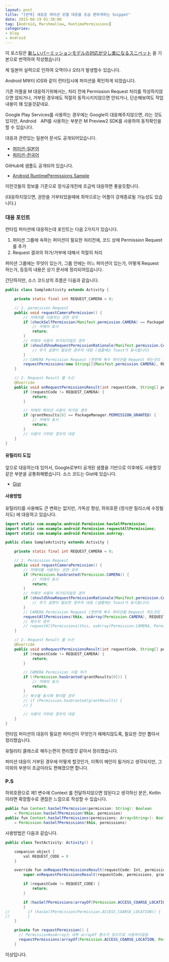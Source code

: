 ```yaml
---
layout: post
title: "[번역] 새로운 퍼미션 모델 대응을 조금 편하게하는 Snippet"
date: 2015-08-19 01:30:00
tag: [Android, Marshmallow, RuntimePermissions]
categories:
- blog
- Android
---
```

<!--more-->

이 포스팅은 [新しいパーミッションモデルの対応が少し楽になるスニペット](http://qiita.com/droibit/items/058842c0b996842417de) 을 기본으로 번역하여 작성했습니다

제 일본어 실력으로 인하여 오역이나 오타가 발생할수 있습니다.

<!--more-->

Android M부터 iOS와 같이 런타임시에 퍼미션을 확인하게 되었습니다.

기존 어플을 M 대응하기위해서는, 처리 전에 Permission Request 처리를 작성하지않으면 않되거나, 거부된 경우에도 적절히 동작시키지않으면 안되거나, 단순해보여도 작업내용이 꽤 있을것같네요.

Google Play Services를 사용하는 경우에는 Google이 대응해주지않으면, 라는 것도있지만, Android　API를 사용하는 부분은 M Preview2 SDK를 사용하여 동작확인을 할 수 있습니다.

대응과 관련있는 일본어 문서도 공개되어있습니다.

- [퍼미션-일본어](https://developer.android.com/intl/ja/preview/features/runtime-permissions.html)
- [퍼미션-한국어](https://developer.android.com/intl/ko/preview/features/runtime-permissions.html)

GitHub에 샘플도 공개되어 있습니다.

- [Android RuntimePermissions Sample](https://github.com/googlesamples/android-RuntimePermissions)

이런것들의 정보를 기준으로 정식공개전에 조금씩 대응하면 좋을듯합니다.

(대응하지않으면, 권한을 거부되었을때에 최악으로는 어플이 강제종료될 가능성도 있습니다.)

### 대응 포인트

런타임 퍼미션에 대응하는데 포인트는 다음 2가지가 있습니다.

1. 퍼미션 그룹에 속하는 퍼미션이 필요한 처리전에, 코드 상에 Permission Request를 추가
2. Request 결과의 허가/거부에 대해서 적절히 처리

퍼미션 그룹에는 무엇이 있는가, 그룹 안에는 어느 퍼미션이 있는가, 어떻게 Request 하는가, 등등의 내용은 상기 문서에 정리되어있습니다.

간단하지만, 소스 코드상의 흐름은 다음과 같습니다.


```java
public class SampleActivity extends Activity {

    private static final int REQUEST_CAMERA = 0;

    // 1. permission Request
    public void requestCameraPermission() {
        // 카메라를 사용하는 권한 유무
        if (checkSelfPermission(Manifest.permission.CAMERA) == PackageManager.PERMISSION_GRANTED) {
            // 카메라 표시
            return;
        }
        // 카메라 사용이 허가되지않은 경우
        if (shouldShowRequestPermissionRationale(Manifest.permission.CAMERA)) {
            // 추가 설명이 필요한 경우의 대응 (샘플에는 Toast가 표시됩니다)
        }
        // CAMERA Permission Request (한번에 복수 퍼미션을 Request 하는것도 가능)
        requestPermissions(new String[]{Manifest.permission.CAMERA}, REQUEST_CAMERA);
    }

    // 2. Request Result 를 수신
    @Override
    public void onRequestPermissionsResult(int requestCode, String[] permissions, int[] grantResults) {
        if (requestCode != REQUEST_CAMERA) {
            return;
        }

        // 카메라 퍼미션 사용이 허가된 경우
        if (grantResults[0] == PackageManager.PERMISSION_GRANTED) {
            // 카메라 표시
            return;
        }
        // 사용이 거부된 경우의 대응
    }
}
```

#### 유틸리티 도입

앞으로 대응하는데 있어서, Google로부터 공개된 샘플을 기반으로 이후에도 사용할것같은 부분을 공통화해봤습니다. 소스 코드는 Gist에 있습니다.

- [Gist](https://gist.github.com/droibit/3dfa39dc8be3017dc37c)

#### 사용방법

유틸리티를 사용해도 큰 변화는 없지만, 가독성 향상, 하위호환 (정식판 릴리스에 수정될지도) 에 대응하고 있습니다.


```java
import static com.example.android.Permission.hasSelfPermission;
import static com.example.android.Permission.requestAllPermissions;
import static com.example.android.Permission.asArray;

public class SampleActivity extends Activity {

    private static final int REQUEST_CAMERA = 0;

    // 1. Permission Request
    public void requestCameraPermission() {
        // 카메라를 사용하는 권한 유무
        if (Permission.hasGranted(Permission.CAMERA)) {
            // 카메라 표시
            return;
        }
        // 카메라 사용이 허가되지않은 경우
        if (shouldShowRequestPermissionRationale(Manifest.permission.CAMERA)) {
            // 추가 설명이 필요한 경우의 대응 (샘플에는 Toast가 표시됩니다)
        }
        // CAMERA Permission Request (한번에 복수 퍼미션을 Request 하는것도 가능)
        requestAllPermissions(this, asArray(Permission.CAMERA), REQUEST_CAMERA);
        // 복수의 경우
        // requestAllPermissions(this, asArray(Permission.CAMERA, Permission.READ_CONTACTS), -1);
    }

    // 2. Request Result 를 수신
    @Override
    public void onRequestPermissionsResult(int requestCode, String[] permissions, int[] grantResults) {
        if (requestCode != REQUEST_CAMERA) {
            return;
        }

        // CAMERA Permission 사용 허가
        if (!Permission.hasGranted(grantResults[0])) {
            // 카메라 표시
            return;
        }
        // 복수를 동시에 확이할 경우
        // if (Permission.hasGranted(grantResults) {
        // }

        // 사용이 거부된 경우의 대응
    }
}
```

런타임 퍼미션의 대응이 필요한 퍼미션이 무엇인가 헤매지않도록, 필요한 것만 뽑아서 정리했습니다.

유틸리티 클래스로 해두는편이 편리할것 같아서 정리했습니다.

퍼미션 대응이 거부된 경우에 어떻게 할것인가, 이쪽이 메인이 될거라고 생각되지만, 그 이외의 부분이 조금이라도 편해졌으면 합니다.

### P.S

하위호환으로 제1 변수에 Context 를 전달하지않으면 않된다고 생각하신 분은, Kotlin이라면 확장함수로 괜찮은 느낌으로 작성할 수 있습니다.


```java
public fun Context.hasSelfPermission(permission: String): Boolean
    = Permission.hasSelfPermission(this, permission)
public fun Context.hasSelfPermissions(permissions: Array<String>): Boolean
    = Permission.hasSelfPermissions(this, permissions)
```

사용방법은 다음과 같습니다.


```java
public class TestActivity: Activity() {

    companion object {
        val REQUEST_CODE = 0
    }

    override fun onRequestPermissionsResult(requestCode: Int, permissions: Array<out String>?, grantResults: IntArray?) {
        super.onRequestPermissionsResult(requestCode, permissions, grantResults)

        if (requestCode != REQUEST_CODE) {
            return;
        }

        if (hasSelfPermissions(arrayOf(Permission.ACCESS_COARSE_LOCATION, Permission.ACCESS_FINE_LOCATION))) {
        }
//        if (hasSelfPermission(Permission.ACCESS_COARSE_LOCATION)) {
//        }
    }

    private fun requestPermission() {
      // Permission#asArray는 내부 arrayOf 함수가 있으므로 사용하지않음
      requestPermissions(arrayOf(Permission.ACCESS_COARSE_LOCATION, Permission.ACCESS_FINE_LOCATION), REQUEST_CODE)
    }
```

이상입니다.
